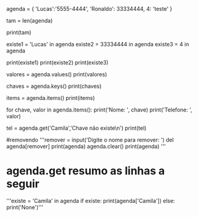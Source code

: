 agenda = {
    'Lucas':'5555-4444',
    'Ronaldo': 33334444,
    4: 'teste'
}

tam = len(agenda)

print(tam)

existe1 = 'Lucas' in agenda
existe2 = 33334444 in agenda
existe3 = 4 in agenda

print(existe1)
print(existe2)
print(existe3)

valores = agenda.values()
print(valores)

chaves = agenda.keys()
print(chaves)

items = agenda.items()
print(items)

for chave, valor in agenda.items():
    print('Nome: ', chave)
    print('Telefone: ', valor)

tel = agenda.get('Camila','Chave não existe\n')
print(tel)


#removendo
'''remover = input('Digite o nome para remover: ')
del agenda[remover]
print(agenda)
agenda.clear()
print(agenda)
'''
# agenda.get resumo as linhas a seguir
'''existe = 'Camila' in agenda
if existe:
    print(agenda['Camila'])
else:
    print('None')'''
